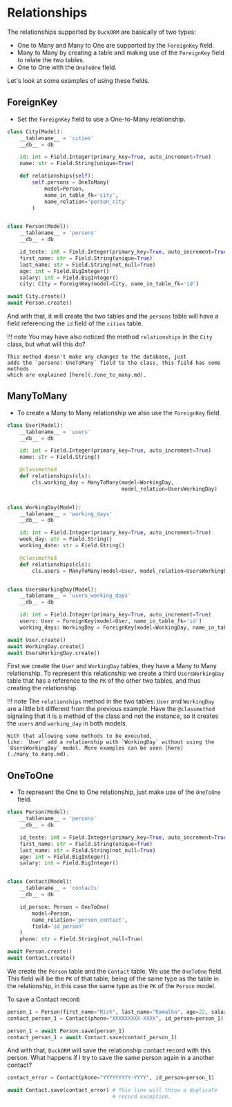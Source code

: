 # Relationships

The relationships supported by `DuckORM` are basically of two types:

- One to Many and Many to One are supported by the `ForeignKey` field.
- Many to Many by creating a table and making use of the `ForeignKey` field to
relate the two tables.
- One to One with the `OneToOne` field.

Let's look at some examples of using these fields.

## ForeignKey

- Set the `ForeignKey` field to use a One-to-Many relationship.

``` python hl_lines="25"
class City(Model):
    __tablename__ = 'cities'
    __db__ = db

    id: int = Field.Integer(primary_key=True, auto_increment=True)
    name: str = Field.String(unique=True)

    def relationships(self):
        self.persons = OneToMany(
            model=Person,
            name_in_table_fk='city',
            name_relation='person_city'
        )


class Person(Model):
    __tablename__ = 'persons'
    __db__ = db

    id_teste: int = Field.Integer(primary_key=True, auto_increment=True)
    first_name: str = Field.String(unique=True)
    last_name: str = Field.String(not_null=True)
    age: int = Field.BigInteger()
    salary: int = Field.BigInteger()
    city: City = ForeignKey(model=City, name_in_table_fk='id')

await City.create()
await Person.create()
```

And with that, it will create the two tables and the `persons` table will have 
a field referencing the `id` field of the `cities` table.

!!! note
    You may have also noticed the method `relationships` in the `City` class, 
    but what will this do?

    This method doesn't make any changes to the database, just
    adds the `persons: OneToMany` field to the class, this field has some methods
    which are explained [here](./one_to_many.md). 


## ManyToMany

- To create a Many to Many relationship we also use the `ForeignKey` field.

``` python  hl_lines="32-33"
class User(Model):
    __tablename__ = 'users'
    __db__ = db

    id: int = Field.Integer(primary_key=True, auto_increment=True)
    name: str = Field.String()

    @classmethod
    def relationships(cls):
        cls.working_day = ManyToMany(model=WorkingDay,
                                     model_relation=UsersWorkingDay)


class WorkingDay(Model):
    __tablename__ = 'working_days'
    __db__ = db

    id: int = Field.Integer(primary_key=True, auto_increment=True)
    week_day: str = Field.String()
    working_date: str = Field.String()

    @classmethod
    def relationships(cls):
        cls.users = ManyToMany(model=User, model_relation=UsersWorkingDay)


class UsersWorkingDay(Model):
    __tablename__ = 'users_working_days'
    __db__ = db

    id: int = Field.Integer(primary_key=True, auto_increment=True)
    users: User = ForeignKey(model=User, name_in_table_fk='id')
    working_days: WorkingDay = ForeignKey(model=WorkingDay, name_in_table_fk='id')

await User.create()
await WorkingDay.create()
await UsersWorkingDay.create()
```

First we create the `User` and `WorkingDay` tables, they have a Many to Many
relationship. To represent this relationship we create a third `UsersWorkingDay`
table that has a reference to the `PK` of the other two tables, and thus 
creating the relationship.

!!! note
    The `relationships` method in the two tables: `User` and `WorkingDay` are a little bit
    different from the previous example. Have the `@classmethod` signaling that it is a
    method of the class and not the instance, so it creates the `users` and
    `working_day` in both models. 
    
    With that allowing some methods to be executed,
    like: `User` add a relationship with `WorkingDay` without using the
    `UsersWorkingDay` model. More examples can be seen [here](./many_to_many.md).

## OneToOne

- To represent the One to One relationship, just make use of the `OneToOne` field.

``` python  hl_lines="16-20"
class Person(Model):
    __tablename__ = 'persons'
    __db__ = db

    id_teste: int = Field.Integer(primary_key=True, auto_increment=True)
    first_name: str = Field.String(unique=True)
    last_name: str = Field.String(not_null=True)
    age: int = Field.BigInteger()
    salary: int = Field.BigInteger()


class Contact(Model):
    __tablename__ = 'contacts'
    __db__ = db

    id_person: Person = OneToOne(
        model=Person,
        name_relation='person_contact',
        field='id_person'
    )
    phone: str = Field.String(not_null=True)

await Person.create()
await Contact.create()
```

We create the `Person` table and the `Contact` table. We use the `OneToOne` field.
This field will be the `PK` of that table, being of the same type as the table in the
relationship, in this case the same type as the `PK` of the `Person` model.

To save a Contact record:

``` python hl_lines="2 5"
person_1 = Person(first_name="Rich", last_name="Ramalho", age=22, salary=1250)
contact_person_1 = Contact(phone="XXXXXXXXX-XXXX", id_person=person_1)

person_1 = await Person.save(person_1)
contact_person_1 = await Contact.save(contact_person_1)
```

And with that, `DuckORM` will save the relationship contact record
with this person. What happens if I try to save the same person again in a
another contact?

``` python hl_lines="3 4"
contact_error = Contact(phone="YYYYYYYYY-YYYY", id_person=person_1)

await Contact.save(contact_error) # This line will throw a duplicate 
                                  # record exception.
```